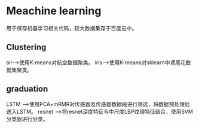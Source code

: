 # Meachine learning
用于保存机器学习相关代码，较大数据集存于百度云中。
## Clustering
air-->使用K-means对航空数据聚类。  iris-->使用K-means对sklearn中鸢尾花数据集聚类。

## graduation
LSTM -->使用PCA+mRMR对传感器及传感器数据段进行筛选，将数据预处理后送入LSTM。  resnet -->将resnet深度特征与中尺度LBP纹理特征结合，使用SVM分类器进行分类。
